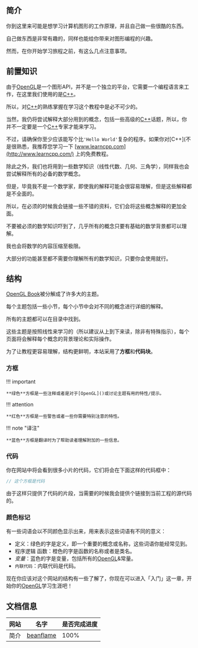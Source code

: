 

## 简介

你到这里来可能是想学习计算机图形的工作原理，并且自己做一些很酷的东西。

自己做东西是非常有趣的，同样也能给你带来对图形编程的兴趣。

然而，在你开始学习旅程之前，有这么几点注意事项。

## 前置知识

由于[OpenGL]()是一个图形API，并不是一个独立的平台，它需要一个编程语言来工作，在这里我们使用的是[C++]()。

所以，对[C++]()的熟练掌握在学习这个教程中是必不可少的。

当然，我仍将尝试解释大部分用到的概念，包括一些高级的[C++]()话题，所以，你并不一定要是一个[C++]()专家才能来学习。

不过，请确保你至少应该能写个比`'Hello World'`复杂的程序。如果你对[C++](不是很熟悉，我推荐您学习一下 [www.learncpp.com](http://www.learncpp.com/) 上的免费教程。

除此之外，我们也将用到一些数学知识（线性代数、几何、三角学），同样我也会尝试解释所有的必备的数学概念。

但是，毕竟我不是一个数学家，即使我的解释可能会很容易理解，但是这些解释都是不全面的。

所以，在必须的时候我会链接一些不错的资料，它们会将这些概念解释的更加全面。

不要被必须的数学知识吓到了，几乎所有的概念只要有基础的数学背景都可以理解。

我也会将数学的内容压缩至极限。

大部分的功能甚至都不需要你理解所有的数学知识，只要你会使用就行。

## 结构

[OpenGL Book]()被分解成了许多大的主题。

每个主题包括一些小节，每个小节中会对不同的概念进行详细的解释。

所有的主题都可以在目录中找到。

这些主题是按照线性来学习的（所以建议从上到下来读，除非有特殊指示），每个页面将会解释每个概念的背景理论和实际操作。

为了让教程更容易理解，结构更鲜明，本站采用了**方框**和**代码块**。

### 方框

!!! important

	**绿色**方框是一些注释或者是对于[OpenGL]()或讨论主题有用的特性/提示。

!!! attention

	**红色**方框是一些警告或者一些你需要特别注意的特性。

!!! note "译注"

	**蓝色**方框是翻译时为了帮助读者理解附加的一些信息。

### 代码

你在网站中将会看到很多小片的代码，它们将会在下面这样的代码框中：

```c++
// 这个方框是代码
```

由于这样只提供了代码的片段，当需要的时候我会提供个链接到当前工程的源代码的。

### 颜色标记

有一些词语会以不同颜色显示出来，用来表示这些词语有不同的意义：

- <def>定义</def>：绿色的字是定义，即一个重要的概念或名称，这些词语你能经常见到。
- <fun>程序逻辑 函数</fun>：橙色的字是函数的名称或者是类名。
- <var>变量</var>：蓝色的字是变量，包括所有的[OpenGL]()&常量。
- `内联代码`：内联代码是代码。

现在你应该对这个网站的结构有一些了解了，你现在可以进入「入门」这一章，开始你的[OpenGL]()学习生涯吧！

## 文档信息

| 网站 | 名字 | 是否完成进度 |
|-|-|-|
| 简介 | [beanflame](https://blog.beanflame.cn/) | 100% |
